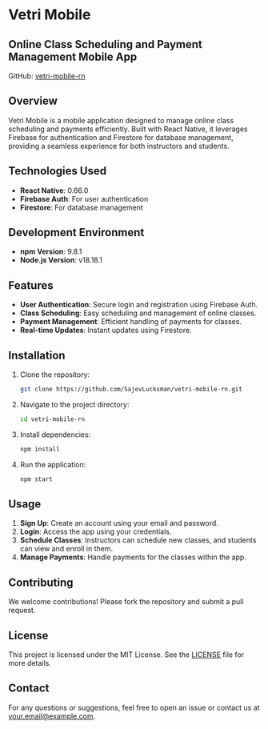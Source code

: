 # Vetri Mobile

## Online Class Scheduling and Payment Management Mobile App

GitHub: [vetri-mobile-rn](https://github.com/SajevLucksman/vetri-mobile-rn)

## Overview

Vetri Mobile is a mobile application designed to manage online class scheduling and payments efficiently. Built with React Native, it leverages Firebase for authentication and Firestore for database management, providing a seamless experience for both instructors and students.

## Technologies Used

- **React Native**: 0.66.0
- **Firebase Auth**: For user authentication
- **Firestore**: For database management

## Development Environment

- **npm Version**: 9.8.1
- **Node.js Version**: v18.18.1

## Features

- **User Authentication**: Secure login and registration using Firebase Auth.
- **Class Scheduling**: Easy scheduling and management of online classes.
- **Payment Management**: Efficient handling of payments for classes.
- **Real-time Updates**: Instant updates using Firestore.

## Installation

1. Clone the repository:

    ```bash
    git clone https://github.com/SajevLucksman/vetri-mobile-rn.git
    ```

2. Navigate to the project directory:

    ```bash
    cd vetri-mobile-rn
    ```

3. Install dependencies:

    ```bash
    npm install
    ```

4. Run the application:

    ```bash
    npm start
    ```

## Usage

1. **Sign Up**: Create an account using your email and password.
2. **Login**: Access the app using your credentials.
3. **Schedule Classes**: Instructors can schedule new classes, and students can view and enroll in them.
4. **Manage Payments**: Handle payments for the classes within the app.

## Contributing

We welcome contributions! Please fork the repository and submit a pull request.

## License

This project is licensed under the MIT License. See the [LICENSE](LICENSE) file for more details.

## Contact

For any questions or suggestions, feel free to open an issue or contact us at [your.email@example.com](mailto:your.email@example.com).

